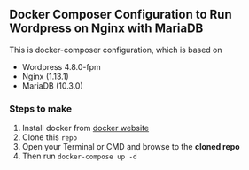## Docker Composer Configuration to Run Wordpress on Nginx with MariaDB

This is docker-composer configuration, which is based on

- Wordpress 4.8.0-fpm
- Nginx (1.13.1)
- MariaDB (10.3.0)


### Steps to make 

1. Install docker from [docker website](https://www.docker.com/get-docker)
2. Clone this `repo`
3. Open your Terminal or CMD and browse to the **cloned repo**
4. Then run `docker-compose up -d`